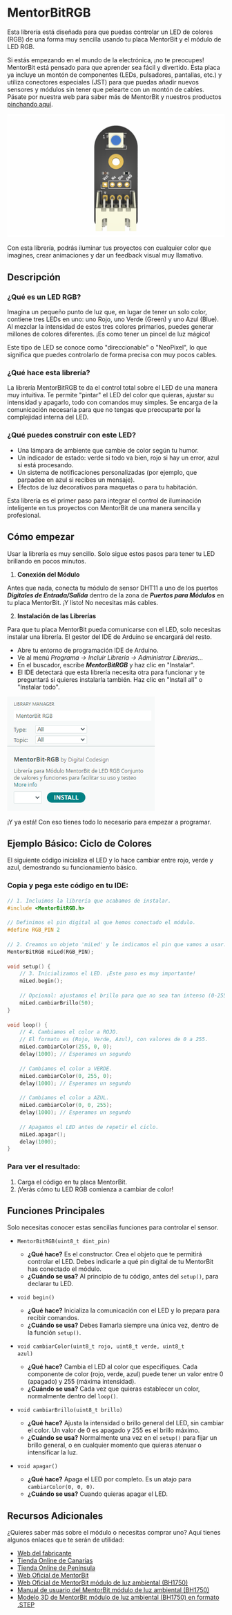 # MentorBitRGB
Esta librería está diseñada para que puedas controlar un LED de colores (RGB) de una forma muy sencilla usando tu placa MentorBit y el módulo de LED RGB.

Si estás empezando en el mundo de la electrónica, ¡no te preocupes! MentorBit está pensado para que aprender sea fácil y divertido. Esta placa ya incluye un montón de componentes (LEDs, pulsadores, pantallas, etc.) y utiliza conectores especiales (JST) para que puedas añadir nuevos sensores y módulos sin tener que pelearte con un montón de cables. Pásate por nuestra web para saber más de MentorBit y nuestros productos [pinchando aquí](https://digitalcodesign.com/).

![Render del Módulo MentorBit de Luxómetro.](https://github.com/DigitalCodesign/MentorBit-RGB/blob/main/assets/RGB_Module.png)

Con esta librería, podrás iluminar tus proyectos con cualquier color que imagines, crear animaciones y dar un feedback visual muy llamativo.

## Descripción
### ¿Qué es un LED RGB?
Imagina un pequeño punto de luz que, en lugar de tener un solo color, contiene tres LEDs en uno: uno Rojo, uno Verde (Green) y uno Azul (Blue). Al mezclar la intensidad de estos tres colores primarios, puedes generar millones de colores diferentes. ¡Es como tener un pincel de luz mágico!

Este tipo de LED se conoce como "direccionable" o "NeoPixel", lo que significa que puedes controlarlo de forma precisa con muy pocos cables.

### ¿Qué hace esta librería?
La librería MentorBitRGB te da el control total sobre el LED de una manera muy intuitiva. Te permite "pintar" el LED del color que quieras, ajustar su intensidad y apagarlo, todo con comandos muy simples. Se encarga de la comunicación necesaria para que no tengas que preocuparte por la complejidad interna del LED.

### ¿Qué puedes construir con este LED?
- Una lámpara de ambiente que cambie de color según tu humor.
- Un indicador de estado: verde si todo va bien, rojo si hay un error, azul si está procesando.
- Un sistema de notificaciones personalizadas (por ejemplo, que parpadee en azul si recibes un mensaje).
- Efectos de luz decorativos para maquetas o para tu habitación.

Esta librería es el primer paso para integrar el control de iluminación inteligente en tus proyectos con MentorBit de una manera sencilla y profesional.

## Cómo empezar
Usar la librería es muy sencillo. Solo sigue estos pasos para tener tu LED brillando en pocos minutos.

1. **Conexión del Módulo**

Antes que nada, conecta tu módulo de sensor DHT11 a uno de los puertos ***Digitales de Entrada/Salida*** dentro de la zona de ***Puertos para Módulos*** en tu placa MentorBit. ¡Y listo! No necesitas más cables.

2. **Instalación de las Librerías**

Para que tu placa MentorBit pueda comunicarse con el LED, solo necesitas instalar una librería. El gestor del IDE de Arduino se encargará del resto.

- Abre tu entorno de programación IDE de Arduino.
- Ve al menú *Programa -> Incluir Librería -> Administrar Librerías...*
- En el buscador, escribe ***MentorBitRGB*** y haz clic en "Instalar".
- El IDE detectará que esta librería necesita otra para funcionar y te preguntará si quieres instalarla también. Haz clic en "Install all" o "Instalar todo".

![Ejemplo de búsqueda en el gestor de librerías del IDE de Arduino.](https://github.com/DigitalCodesign/MentorBit-RGB/blob/main/assets/library_instalation_example.png)

¡Y ya está! Con eso tienes todo lo necesario para empezar a programar.

## Ejemplo Básico: Ciclo de Colores

El siguiente código inicializa el LED y lo hace cambiar entre rojo, verde y azul, demostrando su funcionamiento básico.

### Copia y pega este código en tu IDE:

```c++
// 1. Incluimos la librería que acabamos de instalar.
#include <MentorBitRGB.h>

// Definimos el pin digital al que hemos conectado el módulo.
#define RGB_PIN 2

// 2. Creamos un objeto 'miLed' y le indicamos el pin que vamos a usar.
MentorBitRGB miLed(RGB_PIN);

void setup() {
    // 3. Inicializamos el LED. ¡Este paso es muy importante!
    miLed.begin();
    
    // Opcional: ajustamos el brillo para que no sea tan intenso (0-255).
    miLed.cambiarBrillo(50);
}

void loop() {
    // 4. Cambiamos el color a ROJO.
    // El formato es (Rojo, Verde, Azul), con valores de 0 a 255.
    miLed.cambiarColor(255, 0, 0);
    delay(1000); // Esperamos un segundo

    // Cambiamos el color a VERDE.
    miLed.cambiarColor(0, 255, 0);
    delay(1000); // Esperamos un segundo

    // Cambiamos el color a AZUL.
    miLed.cambiarColor(0, 0, 255);
    delay(1000); // Esperamos un segundo

    // Apagamos el LED antes de repetir el ciclo.
    miLed.apagar();
    delay(1000);
}
```

### Para ver el resultado:

1. Carga el código en tu placa MentorBit.
2. ¡Verás cómo tu LED RGB comienza a cambiar de color!

## Funciones Principales

Solo necesitas conocer estas sencillas funciones para controlar el sensor.

- <code>MentorBitRGB(uint8_t dint_pin)</code>
   - **¿Qué hace?** Es el constructor. Crea el objeto que te permitirá controlar el LED. Debes indicarle a qué pin digital de tu MentorBit has conectado el módulo.
   - **¿Cuándo se usa?** Al principio de tu código, antes del <code>setup()</code>, para declarar tu LED.

- <code>void begin()</code>
   - **¿Qué hace?** Inicializa la comunicación con el LED y lo prepara para recibir comandos.
   - **¿Cuándo se usa?** Debes llamarla siempre una única vez, dentro de la función <code>setup()</code>.

- <code>void cambiarColor(uint8_t rojo, uint8_t verde, uint8_t azul)</code>
   - **¿Qué hace?** Cambia el LED al color que especifiques. Cada componente de color (rojo, verde, azul) puede tener un valor entre 0 (apagado) y 255 (máxima intensidad).
   - **¿Cuándo se usa?** Cada vez que quieras establecer un color, normalmente dentro del <code>loop()</code>.

- <code>void cambiarBrillo(uint8_t brillo)</code>
   - **¿Qué hace?** Ajusta la intensidad o brillo general del LED, sin cambiar el color. Un valor de 0 es apagado y 255 es el brillo máximo.
   - **¿Cuándo se usa?** Normalmente una vez en el <code>setup()</code> para fijar un brillo general, o en cualquier momento que quieras atenuar o intensificar la luz.

- <code>void apagar()</code>
   - **¿Qué hace?** Apaga el LED por completo. Es un atajo para <code>cambiarColor(0, 0, 0)</code>.
   - **¿Cuándo se usa?** Cuando quieras apagar el LED.

## Recursos Adicionales

¿Quieres saber más sobre el módulo o necesitas comprar uno? Aquí tienes algunos enlaces que te serán de utilidad:

- [Web del fabricante](https://digitalcodesign.com/)
- [Tienda Online de Canarias](https://canarias.digitalcodesign.com/shop)
- [Tienda Online de Península](https://digitalcodesign.com/shop)
- [Web Oficial de MentorBit](https://digitalcodesign.com/mentorbit)
- [Web Oficial de MentorBit módulo de luz ambiental (BH1750)](https://canarias.digitalcodesign.com/shop/00040019-mentorbit-modulo-de-luz-ambiental-bh1750-8723)
- [Manual de usuario del MentorBit módulo de luz ambiental (BH1750)](https://drive.google.com/file/d/1Fyj9xgbW73O7kZXQNKaLQ3aaK3cpGDZH/view?usp=drive_link)
- [Modelo 3D de MentorBit módulo de luz ambiental (BH1750) en formato .STEP](https://drive.google.com/file/d/1ls4nBeFIT4mTYakK8VwrOEo9ZjGpJ4pV/view?usp=drive_link)
